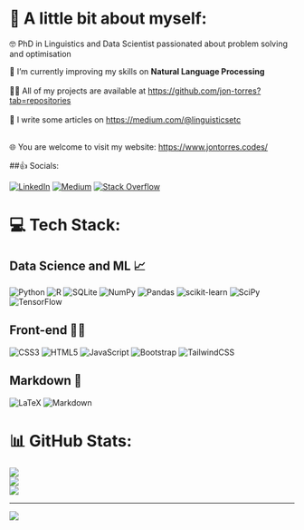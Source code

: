 # 💫 A little bit about myself:

🤓 PhD in Linguistics and Data Scientist passionated about problem solving and optimisation 

🌱 I’m currently improving my skills on **Natural Language Processing**<br><br>👨‍💻 All of my projects are available at https://github.com/jon-torres?tab=repositories<br><br> 📝 I write some articles on https://medium.com/@linguisticsetc<br><br>

🌐 You are welcome to visit my website: https://www.jontorres.codes/


##👍 Socials:

[![LinkedIn](https://img.shields.io/badge/LinkedIn-%230077B5.svg?logo=linkedin&logoColor=white)](https://linkedin.com/in/jonathantorresling) [![Medium](https://img.shields.io/badge/Medium-12100E?logo=medium&logoColor=white)](https://medium.com/@linguisticsetc) [![Stack Overflow](https://img.shields.io/badge/-Stackoverflow-FE7A16?logo=stack-overflow&logoColor=white)](https://stackoverflow.com/users/17019731)

# 💻 Tech Stack:


## Data Science and ML 📈

![Python](https://img.shields.io/badge/python-3670A0?style=for-the-badge&logo=python&logoColor=ffdd54) ![R](https://img.shields.io/badge/r-%23276DC3.svg?style=for-the-badge&logo=r&logoColor=white) ![SQLite](https://img.shields.io/badge/sqlite-%2307405e.svg?style=for-the-badge&logo=sqlite&logoColor=white) 
![NumPy](https://img.shields.io/badge/numpy-%23013243.svg?style=for-the-badge&logo=numpy&logoColor=white) ![Pandas](https://img.shields.io/badge/pandas-%23150458.svg?style=for-the-badge&logo=pandas&logoColor=white) ![scikit-learn](https://img.shields.io/badge/scikit--learn-%23F7931E.svg?style=for-the-badge&logo=scikit-learn&logoColor=white) ![SciPy](https://img.shields.io/badge/SciPy-%230C55A5.svg?style=for-the-badge&logo=scipy&logoColor=%white) ![TensorFlow](https://img.shields.io/badge/TensorFlow-%23FF6F00.svg?style=for-the-badge&logo=TensorFlow&logoColor=white) 

## Front-end 🎨🌐

![CSS3](https://img.shields.io/badge/css3-%231572B6.svg?style=for-the-badge&logo=css3&logoColor=white) ![HTML5](https://img.shields.io/badge/html5-%23E34F26.svg?style=for-the-badge&logo=html5&logoColor=white) ![JavaScript](https://img.shields.io/badge/javascript-%23323330.svg?style=for-the-badge&logo=javascript&logoColor=%23F7DF1E) ![Bootstrap](https://img.shields.io/badge/bootstrap-%23563D7C.svg?style=for-the-badge&logo=bootstrap&logoColor=white) ![TailwindCSS](https://img.shields.io/badge/tailwindcss-%2338B2AC.svg?style=for-the-badge&logo=tailwind-css&logoColor=white)

## Markdown 📝

![LaTeX](https://img.shields.io/badge/latex-%23008080.svg?style=for-the-badge&logo=latex&logoColor=white) ![Markdown](https://img.shields.io/badge/markdown-%23000000.svg?style=for-the-badge&logo=markdown&logoColor=white)

# 📊 GitHub Stats:

![](https://github-readme-stats.vercel.app/api?username=jon-torres&theme=radical&hide_border=true&include_all_commits=true&count_private=true)<br/>
![](https://github-readme-streak-stats.herokuapp.com/?user=jon-torres&theme=radical&hide_border=true)<br/>
![](https://github-readme-stats.vercel.app/api/top-langs/?username=jon-torres&theme=radical&hide_border=true&include_all_commits=true&count_private=true&layout=compact)

---

[![](https://visitcount.itsvg.in/api?id=jon-torres&icon=1&color=0)](https://visitcount.itsvg.in)
